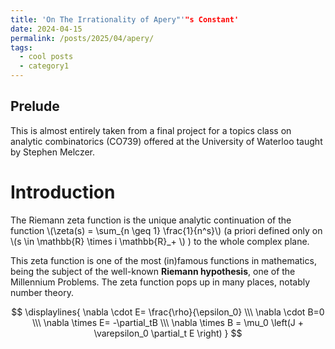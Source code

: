```yaml
---
title: 'On The Irrationality of Apery"'"s Constant'
date: 2024-04-15
permalink: /posts/2025/04/apery/
tags:
  - cool posts
  - category1
---
```


Prelude
-----
This is almost entirely taken from a final project for a topics class on analytic combinatorics (CO739) offered at the University of Waterloo taught by Stephen Melczer.

Introduction
=====
The Riemann zeta function is the unique analytic continuation of the function \\(\zeta(s) = \sum_\{n \geq 1\} \frac{1}{n^s}\\) (a priori defined only on \\(s \in \mathbb{R} \times i \mathbb{R}_+ \\) ) to the whole complex plane.

This zeta function is one of the most (in)famous functions in mathematics, being the subject of the well-known **Riemann hypothesis**, one of the Millennium Problems. The zeta function pops up in many places, notably number theory.



$$
\displaylines{
\nabla \cdot E= \frac{\rho}{\epsilon_0} \\\
\nabla \cdot B=0 \\\
\nabla \times E= -\partial_tB \\\
\nabla \times B  = \mu_0 \left(J + \varepsilon_0 \partial_t E \right)
}
$$
